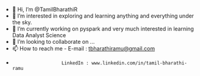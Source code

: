 - 👋 Hi, I’m @TamilBharathiR
- 👀 I’m interested in exploring and learning anything and everything under the sky.
- 🌱 I’m currently working on pyspark and very much interested in learning Data Analyst Science
- 💞️ I’m looking to collaborate on ...
- 📫 How to reach me - E-mail : tbharathiramu@gmail.com
-                       LinkedIn : www.linkedin.com/in/tamil-bharathi-ramu

<!---
TamilBharathiR/TamilBharathiR is a ✨ special ✨ repository because its `README.md` (this file) appears on your GitHub profile.
You can click the Preview link to take a look at your changes.
--->
